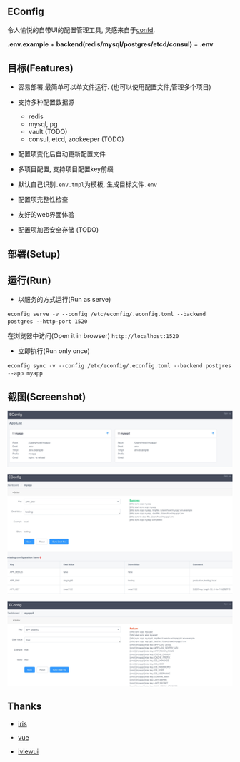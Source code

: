 EConfig
---------

令人愉悦的自带UI的配置管理工具, 灵感来自于[confd](https://github.com/kelseyhightower/confd).

**.env.example** + **backend(redis/mysql/postgres/etcd/consul)** = **.env**


## 目标(Features)

- 容易部署,最简单可以单文件运行. (也可以使用配置文件,管理多个项目)
- 支持多种配置数据源
   - redis
   - mysql, pg
   - vault (TODO)
   - consul, etcd, zookeeper (TODO)

- 配置项变化后自动更新配置文件  
- 多项目配置, 支持项目配置key前缀  
- 默认自己识别`.env.tmpl`为模板, 生成目标文件`.env`  
- 配置项完整性检查
- 友好的web界面体验
- 配置项加密安全存储 (TODO)


## 部署(Setup)


## 运行(Run)

- 以服务的方式运行(Run as serve)

`econfig serve -v --config /etc/econfig/.econfig.toml --backend postgres --http-port 1520`

在浏览器中访问(Open it in browser) `http://localhost:1520`

- 立即执行(Run only once)

`econfig sync -v --config /etc/econfig/.econfig.toml --backend postgres --app myapp`

## 截图(Screenshot)

![Alt text](/screenshot/econfig01.png?raw=true)

![Alt text](/screenshot/econfig02.png?raw=true)

![Alt text](/screenshot/econfig03.png?raw=true)


## Thanks

- [iris](https://github.com/kataras/iris)

- [vue](https://vuejs.org)

- [iviewui](https://www.iviewui.com)
